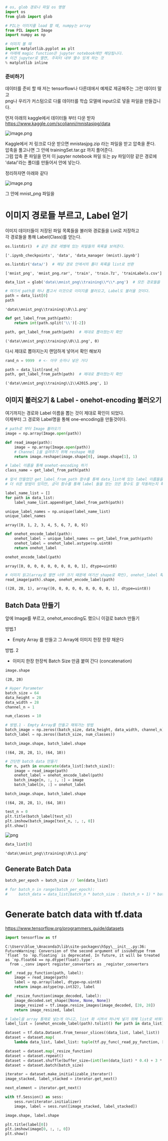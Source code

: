 

```python
# os, glob 경로나 파일 os 명령
import os 
from glob import glob

# PIL는 이미지를 load 할 때, numpy는 array 
from PIL import Image
import numpy as np

# 이미지 볼 때 
import matplotlib.pyplot as plt
# 아래에 magic function은 jupyter notebook에만 해당됩니다. 
# 이건 jupyter로 열면, 주피터 내부 열수 있게 하는 것 
% matplotlib inline
```

### 준비하기  
데이터를 준비 할 때 저는 tensorflow나 다른데에서 예제로 제공해주는 그런 데이터 말고  
png나 우리가 커스텀으로 다룰 데이터를 학습 모델에 input으로 넣을 파일을 만들겁니다. 

먼저 아래의 kaggle에서 데이터들 부터 다운 받자  
https://www.kaggle.com/scolianni/mnistasjpg/data  

![image.png](attachment:image.png)

Kaggle에서 저 링크로 다운 받으면 mnistasjpg.zip 라는 파일을 받고 압축을 푼다.  
압축을 풀고나면 그 안에 trainingSet.tar.gz 까지 풀어준다.  
그럼 압축 푼 파일을 먼저 이 jupyter notebook 파일 또는 py 파일이랑 같은 경로에 'data/'라는 폴더를 만들어서 안에 넣는다.  

정리하자면 아래와 같다  

![image.png](attachment:image.png)

그 안에 mnist_png 파일을 

# 이미지 경로들 부르고, Label 얻기  

이미지 데이터들이 저장된 파일 목록들을 불러와 경로들을 List로 저장하고  
각 경로들을 통해 Label(Class)를 얻는다. 


```python
os.listdir()  # 같은 경로 레벨에 있는 파일들의 목록을 보여준다. 
```




    ['.ipynb_checkpoints', 'data', 'data_manager (mnist).ipynb']




```python
os.listdir('data/')  # 해당 경로 안에서의 폴더 목록을 list로 반환
```




    ['mnist_png', 'mnist_png.rar', 'train', 'train.7z', 'trainLabels.csv']




```python
data_list = glob('data\\mnist_png\\training\\*\\*.png')  # 모든 경로들을 list로 반환
```


```python
# 여기서 path를 하나 뽑고서 이것으로 이미지를 불러오고, Label도 불러올 것이다. 
path = data_list[0]
path
```




    'data\\mnist_png\\training\\0\\1.png'




```python
def get_label_from_path(path):
    return int(path.split('\\')[-2])
```


```python
path, get_label_from_path(path)  # 제대로 뽑아졌는지 확인 
```




    ('data\\mnist_png\\training\\0\\1.png', 0)



다시 제대로 뽑아지는지 랜덤하게 넣어서 확인 해보자


```python
rand_n = 9999  # <- 아무 숫자나 넣은 거다 

path = data_list[rand_n]
path, get_label_from_path(path)  # 제대로 뽑아졌는지 확인 
```




    ('data\\mnist_png\\training\\1\\42015.png', 1)



## 이미지 불러오기 & Label - onehot-encoding 불러오기
여기까지는 경로와 Label 이름을 뽑는 것이 제대로 확인이 되었다.  
이제부터 그 경로와 Label명을 통해 one-encoding을 만들것이다. 


```python
# path로 부터 Image 불러오기
image = np.array(Image.open(path))
```


```python
def read_image(path):
    image = np.array(Image.open(path))
    # Channel 1을 살려주기 위해 reshape 해줌
    return image.reshape(image.shape[0], image.shape[1], 1)
```


```python
# label 이름을 통해 onehot-encoding 하기 
class_name = get_label_from_path(path)
```


```python
# 앞서 만들었던 get_label_from_path 함수를 통해 data_list에 있는 label 이름들을 list에 다 묶어준다
# 더 쉬운 방법이 있지만, 굳이 함수를 통해 label 들을 얻는 것은 함수도 잘 작동하는지 확인함을 목적을 가지고 있다. 

label_name_list = []
for path in data_list:
    label_name_list.append(get_label_from_path(path))
```


```python
unique_label_names = np.unique(label_name_list)
unique_label_names
```




    array([0, 1, 2, 3, 4, 5, 6, 7, 8, 9])




```python
def onehot_encode_label(path):
    onehot_label = unique_label_names == get_label_from_path(path)
    onehot_label = onehot_label.astype(np.uint8)
    return onehot_label
```


```python
onehot_encode_label(path)
```




    array([0, 0, 0, 0, 0, 0, 0, 0, 0, 1], dtype=uint8)




```python
# 이미지 읽고(array로 열면 너무 크기 때문에 여기선 shape로 확인), onehot_label 확인
read_image(path).shape, onehot_encode_label(path)
```




    ((28, 28, 1), array([0, 0, 0, 0, 0, 0, 0, 0, 0, 1], dtype=uint8))



## Batch Data 만들기  
앞에 Image를 부르고, onehot_enocding도 했으니 이걸로 batch 만들기  

방법.1  
- Empty Array 를 만들고 그 Array에 이미지 한장 한장 채운다 

방법. 2  
- 이미지 한장 한장씩 Batch Size 만큼 붙여 간다 (concatenation)


```python
image.shape
```




    (28, 28)




```python
# Hyper Parameter 
batch_size = 64
data_height = 28
data_width = 28
channel_n = 1

num_classes = 10
```


```python
# 방법.1 - Empty Array를 만들고 채워가는 방법
batch_image = np.zeros((batch_size, data_height, data_width, channel_n))
batch_label = np.zeros((batch_size, num_classes))
```


```python
batch_image.shape, batch_label.shape
```




    ((64, 28, 28, 1), (64, 10))




```python
# 간단한 batch data 만들기
for n, path in enumerate(data_list[:batch_size]):
    image = read_image(path)
    onehot_label = onehot_encode_label(path)
    batch_image[n, :, :, :] = image
    batch_label[n, :] = onehot_label
```


```python
batch_image.shape, batch_label.shape
```




    ((64, 28, 28, 1), (64, 10))




```python
test_n = 0
plt.title(batch_label[test_n])
plt.imshow(batch_image[test_n, :, :, 0])
plt.show()
```


![png](output_31_0.png)



```python
data_list[0]
```




    'data\\mnist_png\\training\\0\\1.png'



## Generate Batch Data


```python
batch_per_epoch = batch_size // len(data_list)

# for batch_n in range(batch_per_epoch):
#     batch_data = data_list[batch_n * batch_size : (batch_n + 1) * batch_size]

```

# Generate batch data with tf.data

https://www.tensorflow.org/programmers_guide/datasets


```python
import tensorflow as tf
```

    C:\Users\blue_\Anaconda3\lib\site-packages\h5py\__init__.py:36: FutureWarning: Conversion of the second argument of issubdtype from `float` to `np.floating` is deprecated. In future, it will be treated as `np.float64 == np.dtype(float).type`.
      from ._conv import register_converters as _register_converters
    


```python
def _read_py_function(path, label):
    image = read_image(path)
    label = np.array(label, dtype=np.uint8)
    return image.astype(np.int32), label

def _resize_function(image_decoded, label):
    image_decoded.set_shape([None, None, None])
    image_resized = tf.image.resize_images(image_decoded, [28, 28])
    return image_resized, label
```


```python
# label을 array 통채로 넣는게 아니고, list 화 시켜서 하나씩 넣기 위해 list로 바꿔주었다. 
label_list = [onehot_encode_label(path).tolist() for path in data_list]
```


```python
dataset = tf.data.Dataset.from_tensor_slices((data_list, label_list))
dataset = dataset.map(
    lambda data_list, label_list: tuple(tf.py_func(_read_py_function, [data_list, label_list], [tf.int32, tf.uint8])))

dataset = dataset.map(_resize_function)
dataset = dataset.repeat()
dataset = dataset.shuffle(buffer_size=(int(len(data_list) * 0.4) + 3 * batch_size))
dataset = dataset.batch(batch_size)
```


```python
iterator = dataset.make_initializable_iterator()
image_stacked, label_stacked = iterator.get_next()
```


```python
next_element = iterator.get_next()

with tf.Session() as sess:
    sess.run(iterator.initializer)
    image, label = sess.run([image_stacked, label_stacked])
```


```python
image.shape, label.shape
```


```python
plt.title(label[0])
plt.imshow(image[0, :, :, 0])
plt.show()
```
